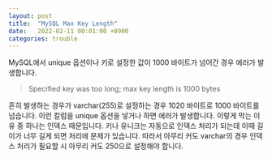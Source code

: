 ```yaml
---
layout: post
title:  "MySQL Max Key Length"
date:   2022-02-11 00:01:00 +0900
categories: trouble
---
```


MySQL에서 unique 옵션이나 키로 설정한 값이 1000 바이트가 넘어간 경우 에러가 발생합니다.
> Specified key was too long; max key length is 1000 bytes

흔히 발생하는 경우가 varchar(255)로 설정하는 경우 1020 바이트로 1000 바이트를 넘습니다.
이런 칼럼을 unique 옵션을 넣거나 하면 에러가 발생합니다.
이렇게 막는 이유 중 하나는 인덱스 때문입니다.
키나 유니크는 자동으로 인덱스 처리가 되는데 이때 길이가 너무 길게 되면 처리에 문제가 있습니다.
따라서 아무리 커도 varchar의 경우 인덱스 처리가 필요할 시 아무리 커도 250으로 설정해야 합니다.
